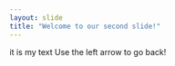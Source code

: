 ```yaml
---
layout: slide
title: "Welcome to our second slide!"
---
```

it is my text
Use the left arrow to go back!

